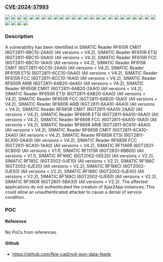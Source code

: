### [CVE-2024-37993](https://cve.mitre.org/cgi-bin/cvename.cgi?name=CVE-2024-37993)
![](https://img.shields.io/static/v1?label=Product&message=SIMATIC%20RF1140R&color=blue)
![](https://img.shields.io/static/v1?label=Product&message=SIMATIC%20RF1170R&color=blue)
![](https://img.shields.io/static/v1?label=Product&message=SIMATIC%20RF166C&color=blue)
![](https://img.shields.io/static/v1?label=Product&message=SIMATIC%20RF185C&color=blue)
![](https://img.shields.io/static/v1?label=Product&message=SIMATIC%20RF186C&color=blue)
![](https://img.shields.io/static/v1?label=Product&message=SIMATIC%20RF186CI&color=blue)
![](https://img.shields.io/static/v1?label=Product&message=SIMATIC%20RF188C&color=blue)
![](https://img.shields.io/static/v1?label=Product&message=SIMATIC%20RF188CI&color=blue)
![](https://img.shields.io/static/v1?label=Product&message=SIMATIC%20RF360R&color=blue)
![](https://img.shields.io/static/v1?label=Product&message=SIMATIC%20Reader%20RF610R%20CMIIT&color=blue)
![](https://img.shields.io/static/v1?label=Product&message=SIMATIC%20Reader%20RF610R%20ETSI&color=blue)
![](https://img.shields.io/static/v1?label=Product&message=SIMATIC%20Reader%20RF610R%20FCC&color=blue)
![](https://img.shields.io/static/v1?label=Product&message=SIMATIC%20Reader%20RF615R%20CMIIT&color=blue)
![](https://img.shields.io/static/v1?label=Product&message=SIMATIC%20Reader%20RF615R%20ETSI&color=blue)
![](https://img.shields.io/static/v1?label=Product&message=SIMATIC%20Reader%20RF615R%20FCC&color=blue)
![](https://img.shields.io/static/v1?label=Product&message=SIMATIC%20Reader%20RF650R%20ARIB&color=blue)
![](https://img.shields.io/static/v1?label=Product&message=SIMATIC%20Reader%20RF650R%20CMIIT&color=blue)
![](https://img.shields.io/static/v1?label=Product&message=SIMATIC%20Reader%20RF650R%20ETSI&color=blue)
![](https://img.shields.io/static/v1?label=Product&message=SIMATIC%20Reader%20RF650R%20FCC&color=blue)
![](https://img.shields.io/static/v1?label=Product&message=SIMATIC%20Reader%20RF680R%20ARIB&color=blue)
![](https://img.shields.io/static/v1?label=Product&message=SIMATIC%20Reader%20RF680R%20CMIIT&color=blue)
![](https://img.shields.io/static/v1?label=Product&message=SIMATIC%20Reader%20RF680R%20ETSI&color=blue)
![](https://img.shields.io/static/v1?label=Product&message=SIMATIC%20Reader%20RF680R%20FCC&color=blue)
![](https://img.shields.io/static/v1?label=Product&message=SIMATIC%20Reader%20RF685R%20ARIB&color=blue)
![](https://img.shields.io/static/v1?label=Product&message=SIMATIC%20Reader%20RF685R%20CMIIT&color=blue)
![](https://img.shields.io/static/v1?label=Product&message=SIMATIC%20Reader%20RF685R%20ETSI&color=blue)
![](https://img.shields.io/static/v1?label=Product&message=SIMATIC%20Reader%20RF685R%20FCC&color=blue)
![](https://img.shields.io/static/v1?label=Version&message=0%20&color=brightgreen)
![](https://img.shields.io/static/v1?label=Vulnerability&message=CWE-284%3A%20Improper%20Access%20Control&color=brightgreen)

### Description

A vulnerability has been identified in SIMATIC Reader RF610R CMIIT (6GT2811-6BC10-2AA0) (All versions < V4.2), SIMATIC Reader RF610R ETSI (6GT2811-6BC10-0AA0) (All versions < V4.2), SIMATIC Reader RF610R FCC (6GT2811-6BC10-1AA0) (All versions < V4.2), SIMATIC Reader RF615R CMIIT (6GT2811-6CC10-2AA0) (All versions < V4.2), SIMATIC Reader RF615R ETSI (6GT2811-6CC10-0AA0) (All versions < V4.2), SIMATIC Reader RF615R FCC (6GT2811-6CC10-1AA0) (All versions < V4.2), SIMATIC Reader RF650R ARIB (6GT2811-6AB20-4AA0) (All versions < V4.2), SIMATIC Reader RF650R CMIIT (6GT2811-6AB20-2AA0) (All versions < V4.2), SIMATIC Reader RF650R ETSI (6GT2811-6AB20-0AA0) (All versions < V4.2), SIMATIC Reader RF650R FCC (6GT2811-6AB20-1AA0) (All versions < V4.2), SIMATIC Reader RF680R ARIB (6GT2811-6AA10-4AA0) (All versions < V4.2), SIMATIC Reader RF680R CMIIT (6GT2811-6AA10-2AA0) (All versions < V4.2), SIMATIC Reader RF680R ETSI (6GT2811-6AA10-0AA0) (All versions < V4.2), SIMATIC Reader RF680R FCC (6GT2811-6AA10-1AA0) (All versions < V4.2), SIMATIC Reader RF685R ARIB (6GT2811-6CA10-4AA0) (All versions < V4.2), SIMATIC Reader RF685R CMIIT (6GT2811-6CA10-2AA0) (All versions < V4.2), SIMATIC Reader RF685R ETSI (6GT2811-6CA10-0AA0) (All versions < V4.2), SIMATIC Reader RF685R FCC (6GT2811-6CA10-1AA0) (All versions < V4.2), SIMATIC RF1140R (6GT2831-6CB00) (All versions < V1.1), SIMATIC RF1170R (6GT2831-6BB00) (All versions < V1.1), SIMATIC RF166C (6GT2002-0EE20) (All versions < V2.2), SIMATIC RF185C (6GT2002-0JE10) (All versions < V2.2), SIMATIC RF186C (6GT2002-0JE20) (All versions < V2.2), SIMATIC RF186CI (6GT2002-0JE50) (All versions < V2.2), SIMATIC RF188C (6GT2002-0JE40) (All versions < V2.2), SIMATIC RF188CI (6GT2002-0JE60) (All versions < V2.2), SIMATIC RF360R (6GT2801-5BA30) (All versions < V2.2). The affected applications do not authenticated the creation of Ajax2App instances. This could allow an unauthenticated attacker to cause a denial of service condition.

### POC

#### Reference
No PoCs from references.

#### Github
- https://github.com/fkie-cad/nvd-json-data-feeds

